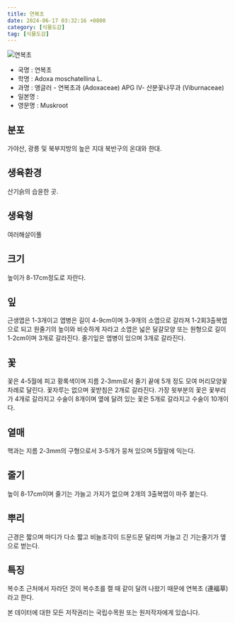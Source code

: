 ```yaml
---
title: 연복초
date: 2024-06-17 03:32:16 +0800
category: [식물도감]
tag: [식물도감]
---
```




![연복초](/fileUpload/plants/basic/Adoxaceae/Adoxa/20070/1_th2.JPG)
- 국명 : 연복초
- 학명 : Adoxa moschatellina L.
- 과명 : 앵글러 - 연복초과 (Adoxaceae) APG Ⅳ- 산분꽃나무과 (Viburnaceae)
- 일본명 : 
- 영문명 : Muskroot


## 분포
가야산, 광릉 및 북부지방의 높은 지대북반구의 온대와 한대.
## 생육환경
산기슭의 습윤한 곳.
## 생육형
여러해살이풀 
## 크기
높이가 8-17cm정도로 자란다.
## 잎
근생엽은 1-3개이고 엽병은 길이 4-9cm이며 3-9개의 소엽으로 갈라져 1-2회3출복엽으로 되고 원줄기의 높이와 비슷하게 자라고 소엽은 넓은 달걀모양 또는 원형으로 길이 1-2cm이며 3개로 갈라진다. 줄기잎은 엽병이 있으며 3개로 갈라진다.
## 꽃
꽃은 4-5월에 피고 황록색이며 지름 2-3mm로서 줄기 끝에 5개 정도 모여 머리모양꽃차례로 달린다. 꽃자루는 없으며 꽃받침은 2개로 갈라진다. 가장 윗부분의 꽃은 꽃부리가 4개로 갈라지고 수술이 8개이며 옆에 달려 있는 꽃은 5개로 갈라지고 수술이 10개이다.
## 열매
핵과는 지름 2-3mm의 구형으로서 3-5개가 뭉쳐 있으며 5월말에 익는다.
## 줄기
높이 8-17cm이며 줄기는 가늘고 가지가 없으며 2개의 3출복엽이 마주 붙는다.
## 뿌리
근경은 짧으며 마디가 다소 짧고 비늘조각이 드문드문 달리며 가늘고 긴 기는줄기가 옆으로 벋는다.
## 특징
복수초 근처에서 자라던 것이 복수초를 캘 때 같이 달려 나왔기 때문에 연복초 (連福草)라고 한다.






본 데이터에 대한 모든 저작권리는 국립수목원 또는 원저작자에게 있습니다.
